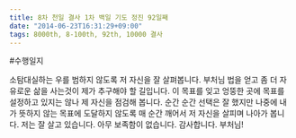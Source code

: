```yaml
---
title: 8차 천일 결사 1차 백일 기도 정진 92일째
date: "2014-06-23T16:31:29+09:00"
tags: 8000th, 8-100th, 92th, 10000 결사
---
```


#수행일지

소탐대실하는 우를 범하지 않도록 저 자신을 잘 살펴봅니다. 부처님 법을 얻고 좀 더 자유로운 삶을 사는것이 제가 추구해야 할 길입니다. 이 목표를 잊고 엉뚱한 곳에 목표를 설정하고 있지는 않나 제 자신을 점검해 봅니다. 순간 순간 선택은 잘 했지만 나중에 내가 뜻하지 않는 목표에 도달하지 않도록 매 순간 깨어서 저 자신을 살피며 나아가 봅니다. 저는 잘 살고 있습니다. 아무 보족함이 없습니다. 감사합니다. 부처님!
